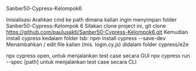 Sanber50-Cypress-Kelompok6

Inisialisasi
Arahkan cmd ke path dimana kalian ingin menyimpan folder Sanber50-Cypress-Kelompok 6
Silakan clone project ini, git clone https://github.com/paulusakti/Sanber50-Cypress-Kelompok6.git 
Kemudian install cypress kedalam folder tsb: npm install cypress --save-dev
Menambahkan / edit file kalian (mis. login.cy.js) didalam folder cypress/e2e

npx cypress open, untuk menjalankan test case secara GUI
npx cypress run --spec [path] untuk menjalankan test case secara CLI